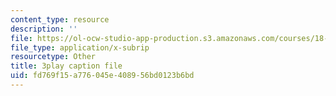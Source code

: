 ```yaml
---
content_type: resource
description: ''
file: https://ol-ocw-studio-app-production.s3.amazonaws.com/courses/18-03sc-differential-equations-fall-2011/fd769f15a776045e408956bd0123b6bd_eyNm7XGJr4s.srt
file_type: application/x-subrip
resourcetype: Other
title: 3play caption file
uid: fd769f15-a776-045e-4089-56bd0123b6bd
---
```

